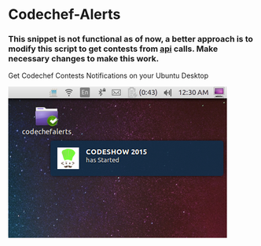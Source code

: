 # Codechef-Alerts

### This snippet is not functional as of now, a better approach is to modify this script to get contests from [api](https://www.codechef.com/api/list/contests/upcoming?sort_by=END&sorting_order=desc) calls. Make necessary changes to make this work.

Get Codechef Contests Notifications on your Ubuntu Desktop


![alt tag](https://github.com/pallavmahamana/Codechef-Alerts/blob/master/Screenshots/codechefalerts.png)
